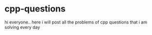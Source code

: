 # cpp-questions
hi everyone.. here i will post all the problems of cpp questions that i am solving every day
